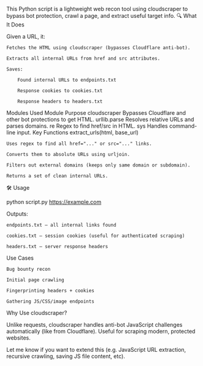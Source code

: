 This Python script is a lightweight web recon tool using cloudscraper to bypass bot protection, crawl a page, and extract useful target info.
🔍 What It Does

Given a URL, it:

    Fetches the HTML using cloudscraper (bypasses Cloudflare anti-bot).

    Extracts all internal URLs from href and src attributes.

    Saves:

        Found internal URLs to endpoints.txt

        Response cookies to cookies.txt

        Response headers to headers.txt

 Modules Used
Module	Purpose
cloudscraper	Bypasses Cloudflare and other bot protections to get HTML.
urllib.parse	Resolves relative URLs and parses domains.
re	Regex to find href/src in HTML.
sys	Handles command-line input.
 Key Functions
extract_urls(html, base_url)

    Uses regex to find all href="..." or src="..." links.

    Converts them to absolute URLs using urljoin.

    Filters out external domains (keeps only same domain or subdomain).

    Returns a set of clean internal URLs.

🛠 Usage

python script.py https://example.com

Outputs:

    endpoints.txt – all internal links found

    cookies.txt – session cookies (useful for authenticated scraping)

    headers.txt – server response headers

 Use Cases

    Bug bounty recon

    Initial page crawling

    Fingerprinting headers + cookies

    Gathering JS/CSS/image endpoints

 Why Use cloudscraper?

Unlike requests, cloudscraper handles anti-bot JavaScript challenges automatically (like from Cloudflare). Useful for scraping modern, protected websites.

Let me know if you want to extend this (e.g. JavaScript URL extraction, recursive crawling, saving JS file content, etc).
